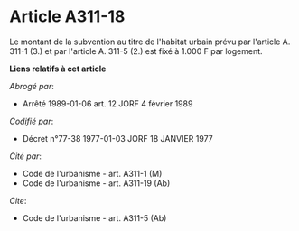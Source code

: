 # Article A311-18

Le montant de la subvention au titre de l'habitat urbain prévu par l'article A. 311-1 (3.) et par l'article A. 311-5 (2.) est
fixé à 1.000 F par logement.

**Liens relatifs à cet article**

_Abrogé par_:

  - Arrêté 1989-01-06 art. 12 JORF 4 février 1989

_Codifié par_:

  - Décret n°77-38 1977-01-03 JORF 18 JANVIER 1977

_Cité par_:

  - Code de l'urbanisme - art. A311-1 (M)
  - Code de l'urbanisme - art. A311-19 (Ab)

_Cite_:

  - Code de l'urbanisme - art. A311-5 (Ab)
